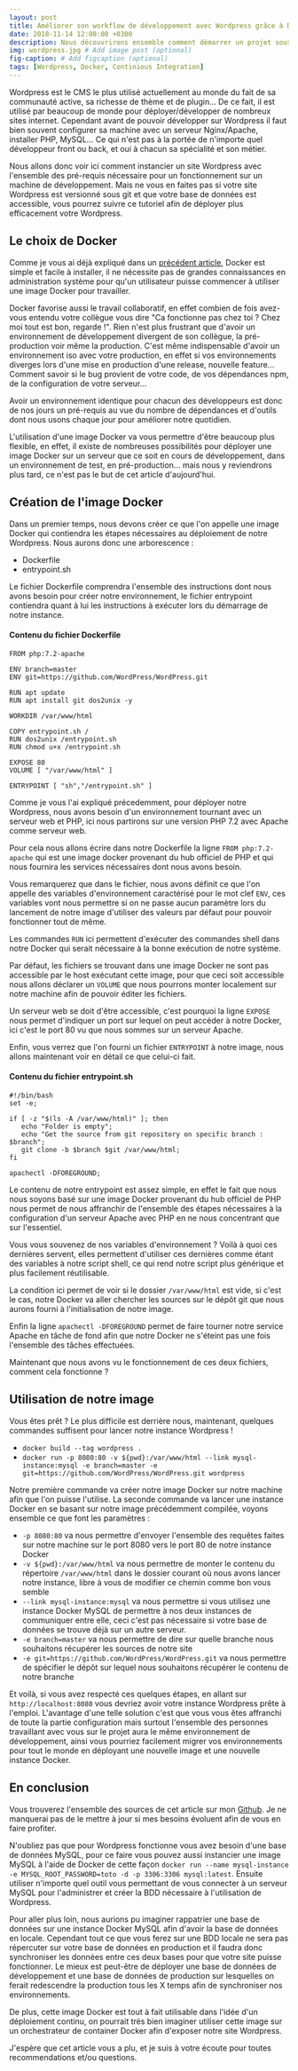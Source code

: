 ```yaml
---
layout: post
title: Améliorer son workflow de développement avec Wordpress grâce à Docker
date: 2018-11-14 12:00:00 +0300
description: Nous découvrirons ensemble comment démarrer un projet sous Wordpress en utilisant la force de Docker  # Add post description (optional)
img: wordpress.jpg # Add image post (optional)
fig-caption: # Add figcaption (optional)
tags: [Wordpress, Docker, Continious Integration]
---
```

Wordpress est le CMS le plus utilisé actuellement au monde du fait de sa communauté active, sa richesse de thème et de plugin... De ce fait, il est utilisé par beaucoup de monde pour déployer/développer de nombreux sites internet. Cependant avant de pouvoir développer sur Wordpress il faut bien souvent configurer sa machine avec un serveur Nginx/Apache, installer PHP, MySQL... Ce qui n'est pas à la portée de n'importe quel développeur front ou back, et oui à chacun sa spécialité et son métier. 

Nous allons donc voir ici comment instancier un site Wordpress avec l'ensemble des pré-requis nécessaire pour un fonctionnement sur un machine de développement. Mais ne vous en faites pas si votre site Wordpress est versionné sous git et que votre base de données est accessible, vous pourrez suivre ce tutoriel afin de déployer plus efficacement votre Wordpress. 

## Le choix de Docker
Comme je vous ai déjà expliqué dans un [précédent article](https://thomas.rumas.fr/dokku/), Docker est simple et facile à installer, il ne nécessite pas de grandes connaissances en administration système pour qu'un utilisateur puisse commencer à utiliser une image Docker pour travailler. 

Docker favorise aussi le travail collaboratif, en effet combien de fois avez-vous entendu votre collègue vous dire "Ca fonctionne pas chez toi ? Chez moi tout est bon, regarde !". Rien n'est plus frustrant que d'avoir un environnement de développement divergent de son collègue, la pré-production voir même la production. C'est même indispensable d'avoir un environnement iso avec votre production, en effet si vos environnements diverges lors d'une mise en production d'une release, nouvelle feature... Comment savoir si le bug provient de votre code, de vos dépendances npm, de la configuration de votre serveur...  

Avoir un environnement identique pour chacun des développeurs est donc de nos jours un pré-requis au vue du nombre de dépendances et d'outils dont nous usons chaque jour pour améliorer notre quotidien. 

L'utilisation d'une image Docker va vous permettre d'être beaucoup plus flexible, en effet, il existe de nombreuses possibilités pour déployer une image Docker sur un serveur que ce soit en cours de développement, dans un environnement de test, en pré-production... mais nous y reviendrons plus tard, ce n'est pas le but de cet article d'aujourd'hui. 

## Création de l'image Docker
Dans un premier temps, nous devons créer ce que l'on appelle une image Docker qui contiendra les étapes nécessaires au déploiement de notre Wordpress. Nous aurons donc une arborescence : 

* Dockerfile
* entrypoint.sh 

Le fichier Dockerfile comprendra l'ensemble des instructions dont nous avons besoin pour créer notre environnement, le fichier entrypoint contiendra quant à lui les instructions à exécuter lors du démarrage de notre instance. 

#### Contenu du fichier Dockerfile
```
FROM php:7.2-apache

ENV branch=master
ENV git=https://github.com/WordPress/WordPress.git

RUN apt update
RUN apt install git dos2unix -y 

WORKDIR /var/www/html

COPY entrypoint.sh /
RUN dos2unix /entrypoint.sh
RUN chmod u+x /entrypoint.sh

EXPOSE 80
VOLUME [ "/var/www/html" ]

ENTRYPOINT [ "sh","/entrypoint.sh" ]
```

Comme je vous l'ai expliqué précedemment, pour déployer notre Wordpress, nous avons besoin d'un environnement tournant avec un serveur web et PHP, ici nous partirons sur une version PHP 7.2 avec Apache comme serveur web. 

Pour cela nous allons écrire dans notre Dockerfile la ligne `FROM php:7.2-apache` qui est une image docker provenant du hub officiel de PHP et qui nous fournira les services nécessaires dont nous avons besoin. 

Vous remarquerez que dans le fichier, nous avons définit ce que l'on appelle des variables d'environnement caractérisé pour le mot clef `ENV`, ces variables vont nous permettre si on ne passe aucun paramètre lors du lancement de notre image d'utiliser des valeurs par défaut pour pouvoir fonctionner tout de même. 

Les commandes `RUN` ici permettent d'exécuter des commandes shell dans notre Docker qui serait nécessaire à la bonne exécution de notre système. 

Par défaut, les fichiers se trouvant dans une image Docker ne sont pas accessible par le host exécutant cette image, pour que ceci soit accessible nous allons déclarer un `VOLUME` que nous pourrons monter localement sur notre machine afin de pouvoir éditer les fichiers. 

Un serveur web se doit d'être accessible, c'est pourquoi la ligne `EXPOSE` nous permet d'indiquer un port sur lequel on peut accéder à notre Docker, ici c'est le port 80 vu que nous sommes sur un serveur Apache. 

Enfin, vous verrez que l'on fourni un fichier `ENTRYPOINT` à notre image, nous allons maintenant voir en détail ce que celui-ci fait. 

#### Contenu du fichier entrypoint.sh 

```
#!/bin/bash
set -e; 

if [ -z "$(ls -A /var/www/html)" ]; then
   echo "Folder is empty"; 
   echo "Get the source from git repository on specific branch : $branch"; 
   git clone -b $branch $git /var/www/html; 
fi

apachectl -DFOREGROUND;  
```

Le contenu de notre entrypoint est assez simple, en effet le fait que nous nous soyons basé sur une image Docker provenant du hub officiel de PHP nous permet de nous affranchir de l'ensemble des étapes nécessaires à la configuration d'un serveur Apache avec PHP en ne nous concentrant que sur l'essentiel. 

Vous vous souvenez de nos variables d'environnement ? Voilà à quoi ces dernières servent, elles permettent d'utiliser ces dernières comme étant des variables à notre script shell, ce qui rend notre script plus générique et plus facilement réutilisable. 

La condition ici permet de voir si le dossier `/var/www/html` est vide, si c'est le cas, notre Docker va aller chercher les sources sur le dépôt git que nous aurons fourni à l'initialisation de notre image. 

Enfin la ligne `apachectl -DFOREGROUND` permet de faire tourner notre service Apache en tâche de fond afin que notre Docker ne s'éteint pas une fois l'ensemble des tâches effectuées. 

Maintenant que nous avons vu le fonctionnement de ces deux fichiers, comment cela fonctionne ? 

## Utilisation de notre image 

Vous êtes prêt ? Le plus difficile est derrière nous, maintenant, quelques commandes suffisent pour lancer notre instance Wordpress ! 

* `docker build --tag wordpress .`
* `docker run -p 8080:80 -v ${pwd}:/var/www/html --link mysql-instance:mysql -e branch=master -e git=https://github.com/WordPress/WordPress.git wordpress` 

Notre première commande va créer notre image Docker sur notre machine afin que l'on puisse l'utilise. La seconde commande va lancer une instance Docker en se basant sur notre image précédemment compilée, voyons ensemble ce que font les paramètres : 

* `-p 8080:80` va nous permettre d'envoyer l'ensemble des requêtes faites sur notre machine sur le port 8080 vers le port 80 de notre instance Docker
* `-v ${pwd}:/var/www/html` va nous permettre de monter le contenu du répertoire `/var/www/html` dans le dossier courant où nous avons lancer notre instance, libre à vous de modifier ce chemin comme bon vous semble
* `--link mysql-instance:mysql` va nous permettre si vous utilisez une instance Docker MySQL de permettre à nos deux instances de communiquer entre elle, ceci c'est pas nécessaire si votre base de données se trouve déjà sur un autre serveur. 
* `-e branch=master` va nous permettre de dire sur quelle branche nous souhaitons récupérer les sources de notre site
* `-e git=https://github.com/WordPress/WordPress.git` va nous permettre de spécifier le dépôt sur lequel nous souhaitons récupérer le contenu de notre branche

Et voilà, si vous avez respecté ces quelques étapes, en allant sur `http://localhost:8080` vous devriez avoir votre instance Wordpress prête à l'emploi. L'avantage d'une telle solution c'est que vous vous êtes affranchi de toute la partie configuration mais surtout l'ensemble des personnes travaillant avec vous sur le projet aura le même environnement de développement, ainsi vous pourriez facilement migrer vos environnements pour tout le monde en déployant une nouvelle image et une nouvelle instance Docker. 

## En conclusion 

Vous trouverez l'ensemble des sources de cet article sur mon [Github](https://github.com/ThomasRumas/wordpress-starter). Je ne manquerai pas de le mettre à jour si mes besoins évoluent afin de vous en faire profiter. 

N'oubliez pas que pour Wordpress fonctionne vous avez besoin d'une base de données MySQL, pour ce faire vous pouvez aussi instancier une image MySQL à l'aide de Docker de cette façon `docker run --name mysql-instance -e MYSQL_ROOT_PASSWORD=toto -d -p 3306:3306 mysql:latest`. Ensuite utiliser n'importe quel outil vous permettant de vous connecter à un serveur MySQL pour l'administrer et créer la BDD nécessaire à l'utilisation de Wordpress. 

Pour aller plus loin, nous aurions pu imaginer rappatrier une base de données sur une instance Docker MySQL afin d'avoir la base de données en locale. Cependant tout ce que vous ferez sur une BDD locale ne sera pas répercuter sur votre base de données en production et il faudra donc synchroniser les données entre ces deux bases pour que votre site puisse fonctionner. Le mieux est peut-être de déployer une base de données de développement et une base de données de production sur lesquelles on ferait redescendre la production tous les X temps afin de synchroniser nos environnements. 

De plus, cette image Docker est tout à fait utilisable dans l'idée d'un déploiement continu, on pourrait très bien imaginer utiliser cette image sur un orchestrateur de container Docker afin d'exposer notre site Wordpress. 

J'espère que cet article vous a plu, et je suis à votre écoute pour toutes recommendations et/ou questions. 




